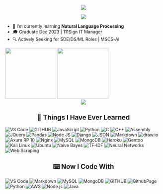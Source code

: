 <!-- Welcome message -->
<p align="center">
  <a href="https://git.io/typing-svg">
    <img src="https://readme-typing-svg.demolab.com/?lines=Hi+👋,+I'm+Andy(Xiang-Yu)+Cui;Welcome+to+my+GitHub+Profile!">
  </a>
</p>

<!-- View record -->
<p align="center">
  <img src="https://komarev.com/ghpvc/?username=AndyFCui&style=for-the-badge">
</p>


<!-- Current Status -->
- 🌱 I’m currently learning **Natural Language Processing**
- 🎓 Graduate Dec 2023 | 111Sign IT Manager
- 🔍 Actively Seeking for SDE/DS/ML Roles | MSCS-AI

<td valign="top" width="50%">
<span><img src="https://github-readme-stats.vercel.app/api/top-langs/?username=AndyFCui&layout=compact" height="164px" /></span>
<span><img height="164px" src="https://github-readme-stats.vercel.app/api?username=AndyFCui&hide_title=true&hide_border=true&show_icons=true&line_height=21&text_color=000&icon_color=000&bg_color=0,ea6161,ffc64d,fffc4d,52fa5a&theme=graywhite" /></span>
<div align="center"> <img src="https://github-readme-activity-graph.vercel.app/graph?username=AndyFCui&theme=xcode" /> </div>

<!-- Learned Technology -->
<h2 align="center">📓 Things I Have Ever Learned </h2>  
<p>
   <!-- Editors and Development Tools -->
   <img alt="VS Code" src="https://img.shields.io/badge/Visual_Studio_Code-0078D4?style=for-the-badge&logo=visual%20studio%20code&logoColor=white" />
   <img alt="GITHUB" src="https://img.shields.io/badge/GitHub-100000?style=for-the-badge&logo=github&logoColor=white" />

   <!-- Programming Languages -->
   <img alt="JavaScript" src="https://img.shields.io/badge/JavaScript-F7DF1E?style=for-the-badge&logo=javascript&logoColor=323330" />
   <img alt="Python" src="https://img.shields.io/badge/Python-306998?style=for-the-badge&logo=python&logoColor=FFD43B" />
   <img alt="C" src="https://img.shields.io/badge/C-00599C?style=for-the-badge&logo=c&logoColor=white" />
   <img alt="C++" src="https://img.shields.io/badge/C%2B%2B-00599C?style=for-the-badge&logo=c%2B%2B&logoColor=white" />
   <img alt="Assembly" src="https://img.shields.io/badge/Assembly-6E4C13?style=for-the-badge&logo=assemblyscript&logoColor=white" />
    
   <!-- Libraries and Frameworks -->
   <img alt="JQuery" src="https://img.shields.io/badge/jQuery-0769AD?style=for-the-badge&logo=jquery&logoColor=white" />
   <img alt="Pandas" src="https://img.shields.io/badge/Pandas-2C2D72?style=for-the-badge&logo=pandas&logoColor=white" />
   <img alt="Node JS" src="https://img.shields.io/badge/Node.js-339933?style=for-the-badge&logo=nodedotjs&logoColor=white" />
   <img alt="Django" src="https://img.shields.io/badge/Django-092E20?style=for-the-badge&logo=django&logoColor=white" />

   <!-- Data Formats and Markup -->
   <img alt="JSON" src="https://img.shields.io/badge/json-5E5C5C?style=for-the-badge&logo=json&logoColor=white" />
   <img alt="Markdown" src="https://img.shields.io/badge/Markdown-000000?style=for-the-badge&logo=markdown&logoColor=white" />

   <!-- Design and Prototyping -->
   <img alt="draw.io" src="https://img.shields.io/badge/draw.io-2CA5E0?style=for-the-badge&logo=drawdotio&logoColor=white" />
   <img alt="Axure RP 10" src="https://img.shields.io/badge/Axure%20RP%2010-00C4B6?style=for-the-badge&logo=axurerp&logoColor=white" />
    
   <!-- Web Servers -->
   <img alt="Nginx" src="https://img.shields.io/badge/Nginx-269539?style=for-the-badge&logo=nginx&logoColor=white" />
   
   <!-- Databases -->
   <img alt="MySQL" src="https://img.shields.io/badge/MySQL-005C84?style=for-the-badge&logo=mysql&logoColor=white" />
   <img alt="MongoDB" src="https://img.shields.io/badge/MongoDB-4EA94B?style=for-the-badge&logo=mongodb&logoColor=white" />

   <!-- Hosting and Deployment -->
   <img alt="Heroku" src="https://img.shields.io/badge/Heroku-430098?style=for-the-badge&logo=heroku&logoColor=white" />

   <!-- Operating Systems -->
   <img alt="Gentoo" src="https://img.shields.io/badge/Gentoo-54487A?style=for-the-badge&logo=gentoo&logoColor=white" />
   <img alt="Kali Linux" src="https://img.shields.io/badge/Kali%20Linux-557C94?style=for-the-badge&logo=kali-linux&logoColor=white" />
   <img alt="Ubuntu" src="https://img.shields.io/badge/Ubuntu-E95420?style=for-the-badge&logo=ubuntu&logoColor=white" />

   <!-- Machine Learning and Data Techniques -->
   <img alt="Naive Bayes" src="https://img.shields.io/badge/Naive%20Bayes-2C2D72?style=for-the-badge&logo=data:image/svg+xml;base64,[some_base64_encoded_data]&logoColor=white" />
   <img alt="TF-IDF" src="https://img.shields.io/badge/TF--IDF-2C2D72?style=for-the-badge&logo=data:image/svg+xml;base64,[some_base64_encoded_data]&logoColor=white" />
   <img alt="Neural Networks" src="https://img.shields.io/badge/Neural%20Networks-CC6E16?style=for-the-badge&logo=tensorflow&logoColor=white" />
   <img alt="Web Scraping" src="https://img.shields.io/badge/Web%20Scraping-2C2D72?style=for-the-badge&logo=internet-explorer&logoColor=white" />

   <!-- Application Design -->
   
</p>


<!-- Now Code -->
<h2 align="center">⌨️ Now I Code With</h2>
<p>
  <img alt="VS Code" src="https://img.shields.io/badge/Visual_Studio_Code-0078D4?style=for-the-badge&logo=visual%20studio%20code&logoColor=white" />
  <img alt="Markdown" src="https://img.shields.io/badge/Markdown-000000?style=for-the-badge&logo=markdown&logoColor=white" />
  <img alt="MySQL" src="https://img.shields.io/badge/MySQL-005C84?style=for-the-badge&logo=mysql&logoColor=white" />
  <img alt="MongoDB" src="https://img.shields.io/badge/MongoDB-4EA94B?style=for-the-badge&logo=mongodb&logoColor=white" />
  <img alt="GITHUB" src="https://img.shields.io/badge/GitHub-100000?style=for-the-badge&logo=github&logoColor=white" />
  <img alt="GithubPage" src="https://img.shields.io/badge/GitHub%20Pages-222222?style=for-the-badge&logo=GitHub%20Pages&logoColor=white" />
  <img alt="Python" src="https://img.shields.io/badge/Python-FFD43B?style=for-the-badge&logo=python&logoColor=blue" />
  <img alt="AWS" src="https://img.shields.io/badge/Amazon_AWS-00C7FF?style=for-the-badge&logo=amazonaws&logoColor=white" />
  <img alt="Node.js" src="https://img.shields.io/badge/Node.js-43853D?style=for-the-badge&logo=node.js&logoColor=white" />
  <img alt="Java" src="https://img.shields.io/badge/Java-007396?style=for-the-badge&logo=java&logoColor=white" />
</p>




